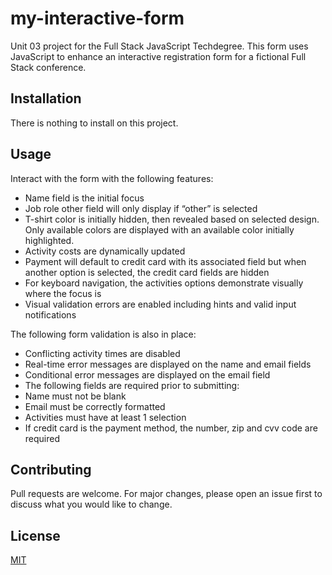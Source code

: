 # my-interactive-form
Unit 03 project for the Full Stack JavaScript Techdegree. This form uses JavaScript to enhance an interactive registration form for a fictional Full Stack conference.



## Installation

There is nothing to install on this project.

## Usage

Interact with the form with the following features:
* Name field is the initial focus
* Job role other field will only display if “other” is selected
* T-shirt color is initially hidden, then revealed based on selected design. Only available colors are displayed with an available color initially highlighted.
* Activity costs are dynamically updated
* Payment will default to credit card with its associated field but when another option is selected, the credit card fields are hidden
* For keyboard navigation, the activities options demonstrate visually where the focus is
* Visual validation errors are enabled including hints and valid input notifications

The following form validation is also in place:
* Conflicting activity times are disabled
* Real-time error messages are displayed on the name and email fields
* Conditional error messages are displayed on the email field
* The following fields are required prior to submitting:
* Name must not be blank
* Email must be correctly formatted
* Activities must have at least 1 selection
* If credit card is the payment method, the number, zip and cvv code are required

## Contributing

Pull requests are welcome. For major changes, please open an issue first
to discuss what you would like to change.


## License

[MIT](https://choosealicense.com/licenses/mit/)
